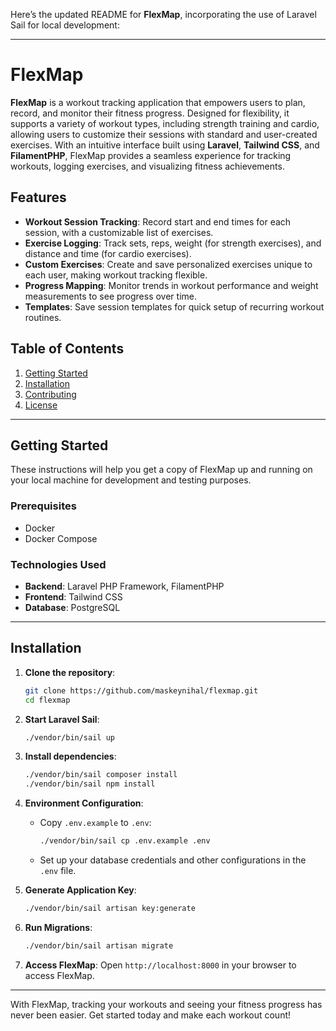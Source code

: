 Here’s the updated README for **FlexMap**, incorporating the use of Laravel Sail for local development:

---

# FlexMap

**FlexMap** is a workout tracking application that empowers users to plan, record, and monitor their fitness progress. Designed for flexibility, it supports a variety of workout types, including strength training and cardio, allowing users to customize their sessions with standard and user-created exercises. With an intuitive interface built using **Laravel**, **Tailwind CSS**, and **FilamentPHP**, FlexMap provides a seamless experience for tracking workouts, logging exercises, and visualizing fitness achievements.

## Features

-   **Workout Session Tracking**: Record start and end times for each session, with a customizable list of exercises.
-   **Exercise Logging**: Track sets, reps, weight (for strength exercises), and distance and time (for cardio exercises).
-   **Custom Exercises**: Create and save personalized exercises unique to each user, making workout tracking flexible.
-   **Progress Mapping**: Monitor trends in workout performance and weight measurements to see progress over time.
-   **Templates**: Save session templates for quick setup of recurring workout routines.

## Table of Contents

1. [Getting Started](#getting-started)
2. [Installation](#installation)
3. [Contributing](#contributing)
4. [License](#license)

---

## Getting Started

These instructions will help you get a copy of FlexMap up and running on your local machine for development and testing purposes.

### Prerequisites

-   Docker
-   Docker Compose

### Technologies Used

-   **Backend**: Laravel PHP Framework, FilamentPHP
-   **Frontend**: Tailwind CSS
-   **Database**: PostgreSQL

---

## Installation

1. **Clone the repository**:

    ```bash
    git clone https://github.com/maskeynihal/flexmap.git
    cd flexmap
    ```

2. **Start Laravel Sail**:

    ```bash
    ./vendor/bin/sail up
    ```

3. **Install dependencies**:

    ```bash
    ./vendor/bin/sail composer install
    ./vendor/bin/sail npm install
    ```

4. **Environment Configuration**:

    - Copy `.env.example` to `.env`:
        ```bash
        ./vendor/bin/sail cp .env.example .env
        ```
    - Set up your database credentials and other configurations in the `.env` file.

5. **Generate Application Key**:

    ```bash
    ./vendor/bin/sail artisan key:generate
    ```

6. **Run Migrations**:

    ```bash
    ./vendor/bin/sail artisan migrate
    ```

7. **Access FlexMap**:
   Open `http://localhost:8000` in your browser to access FlexMap.

---

With FlexMap, tracking your workouts and seeing your fitness progress has never been easier. Get started today and make each workout count!
